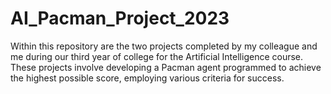 # AI_Pacman_Project_2023

Within this repository are the two projects completed by my colleague and me during our third year of college for the Artificial Intelligence course. These projects involve developing a Pacman agent programmed to achieve the highest possible score, employing various criteria for success.

